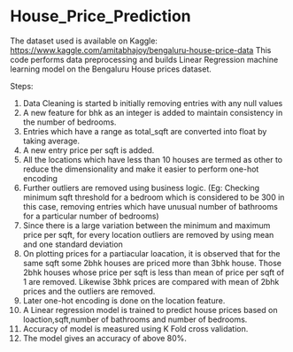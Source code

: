 # House_Price_Prediction
The dataset used is available on Kaggle: https://www.kaggle.com/amitabhajoy/bengaluru-house-price-data
This code performs data preprocessing and builds Linear Regression machine learning model on the Bengaluru House prices dataset.

Steps:
1) Data Cleaning is started b initially removing entries with any null values
2) A new feature for bhk as an integer is added to maintain consistency in the number of bedrooms.
3) Entries which have a range as total_sqft are converted into float by taking average.
4) A new entry price per sqft is added.
5) All the locations which have less than 10 houses are termed as other to reduce the dimensionality and make it easier to perform one-hot encoding
6) Further outliers are removed using business logic. (Eg: Checking minimum sqft threshold for a bedroom which is considered to be 300 in this case, removing entries which have unusual number of bathrooms for a particular number of bedrooms)
7) Since there is a large variation between the minimum and maximum price per sqft, for every location outliers are removed by using mean and one standard deviation
8) On plotting prices for a partiacular loacation, it is observed that for the same sqft some 2bhk houses are priced more than 3bhk house. Those 2bhk houses whose price per sqft is less than mean of price per sqft of 1 are removed. Likewise 3bhk prices are compared with mean of 2bhk prices and the outliers are removed.
9) Later one-hot encoding is done on the location feature.
10) A Linear regression model is trained to predict house prices based on loaction,sqft,number of bathrooms and number of bedrooms.
11) Accuracy of model is measured using K Fold cross validation.
12) The model gives an accuracy of above 80%.
